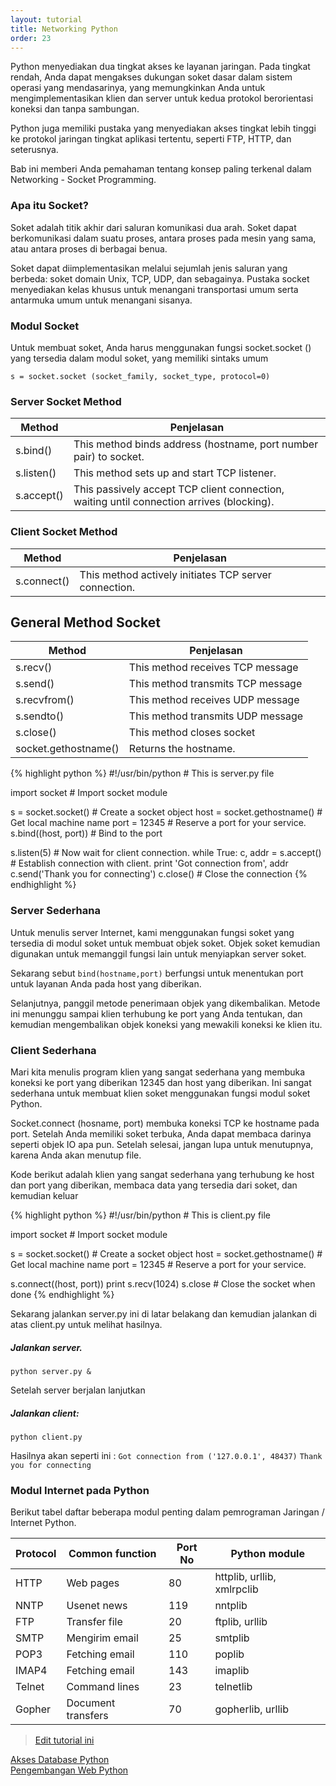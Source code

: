 ```yaml
---
layout: tutorial
title: Networking Python
order: 23
---
```


Python menyediakan dua tingkat akses ke layanan jaringan. Pada tingkat rendah, Anda dapat mengakses dukungan soket dasar dalam sistem operasi yang mendasarinya, yang memungkinkan Anda untuk mengimplementasikan klien dan server untuk kedua protokol berorientasi koneksi dan tanpa sambungan.

Python juga memiliki pustaka yang menyediakan akses tingkat lebih tinggi ke protokol jaringan tingkat aplikasi tertentu, seperti FTP, HTTP, dan seterusnya.

Bab ini memberi Anda pemahaman tentang konsep paling terkenal dalam Networking - Socket Programming.

### Apa itu Socket?

Soket adalah titik akhir dari saluran komunikasi dua arah. Soket dapat berkomunikasi dalam suatu proses, antara proses pada mesin yang sama, atau antara proses di berbagai benua.

Soket dapat diimplementasikan melalui sejumlah jenis saluran yang berbeda: soket domain Unix, TCP, UDP, dan sebagainya. Pustaka socket menyediakan kelas khusus untuk menangani transportasi umum serta antarmuka umum untuk menangani sisanya.

### Modul Socket

Untuk membuat soket, Anda harus menggunakan fungsi socket.socket () yang tersedia dalam modul soket, yang memiliki sintaks umum

`s = socket.socket (socket_family, socket_type, protocol=0)`

### Server Socket Method

 | Method  | Penjelasan |
 | --- | --- |
 | s.bind() |   This method binds address (hostname, port number pair) to socket. | 
 | s.listen()  | This method sets up and start TCP listener. | 
 | s.accept()  | This passively accept TCP client connection, waiting until connection arrives (blocking). | 

### Client Socket Method

 | Method  | Penjelasan |
 | --- | --- |
 |s.connect() | This method actively initiates TCP server connection.|
 
## General Method Socket 

 | Method  | Penjelasan |
 | --- | --- |
| s.recv() |  This method receives TCP message | 
| s.send() |  This method transmits TCP message | 
| s.recvfrom()  | This method receives UDP message | 
| s.sendto()  | This method transmits UDP message | 
| s.close()  | This method closes socket | 
| socket.gethostname()  | Returns the hostname. | 

{% highlight python %}
#!/usr/bin/python           # This is server.py file

import socket               # Import socket module

s = socket.socket()         # Create a socket object
host = socket.gethostname() # Get local machine name
port = 12345                # Reserve a port for your service.
s.bind((host, port))        # Bind to the port

s.listen(5)                 # Now wait for client connection.
while True:
   c, addr = s.accept()     # Establish connection with client.
   print 'Got connection from', addr
   c.send('Thank you for connecting')
   c.close()                # Close the connection
{% endhighlight %}
   
   
### Server Sederhana

Untuk menulis server Internet, kami menggunakan fungsi soket yang tersedia di modul soket untuk membuat objek soket. Objek soket kemudian digunakan untuk memanggil fungsi lain untuk menyiapkan server soket.

Sekarang sebut `bind(hostname,port)` berfungsi untuk menentukan port untuk layanan Anda pada host yang diberikan.

Selanjutnya, panggil metode penerimaan objek yang dikembalikan. Metode ini menunggu sampai klien terhubung ke port yang Anda tentukan, dan kemudian mengembalikan objek koneksi yang mewakili koneksi ke klien itu.

### Client Sederhana

Mari kita menulis program klien yang sangat sederhana yang membuka koneksi ke port yang diberikan 12345 dan host yang diberikan. Ini sangat sederhana untuk membuat klien soket menggunakan fungsi modul soket Python.

Socket.connect (hosname, port) membuka koneksi TCP ke hostname pada port. Setelah Anda memiliki soket terbuka, Anda dapat membaca darinya seperti objek IO apa pun. Setelah selesai, jangan lupa untuk menutupnya, karena Anda akan menutup file.

Kode berikut adalah klien yang sangat sederhana yang terhubung ke host dan port yang diberikan, membaca data yang tersedia dari soket, dan kemudian keluar

{% highlight python %}
#!/usr/bin/python           # This is client.py file

import socket               # Import socket module

s = socket.socket()         # Create a socket object
host = socket.gethostname() # Get local machine name
port = 12345                # Reserve a port for your service.

s.connect((host, port))
print s.recv(1024)
s.close                     # Close the socket when done
{% endhighlight %}

Sekarang jalankan server.py ini di latar belakang dan kemudian jalankan di atas client.py untuk melihat hasilnya.

##### Jalankan server.
`python server.py &`

Setelah server berjalan lanjutkan

##### Jalankan client:
`python client.py`

Hasilnya akan seperti ini :
`Got connection from ('127.0.0.1', 48437)`
`Thank you for connecting`

### Modul Internet pada Python

Berikut tabel daftar beberapa modul penting dalam pemrograman Jaringan / Internet Python.

 | Protocol	 | Common function | 	Port No	 | Python module | 
 | --- | --- | --- | --- |
 | HTTP | 	Web pages | 	80 | 	httplib, urllib, xmlrpclib | 
 | NNTP	 | Usenet news	 | 119 | 	nntplib | 
 | FTP	 | Transfer file | 	20 | 	ftplib, urllib | 
 | SMTP	 | Mengirim email | 	25 | 	smtplib | 
 | POP3	 | Fetching email | 	110 | 	poplib | 
 | IMAP4 | 	Fetching email | 	143	 | imaplib | 
 | Telnet | 	Command lines | 	23 | 	telnetlib | 
 | Gopher | 	Document transfers | 	70	 | gopherlib, urllib | 

> [Edit tutorial ini](https://github.com/belajarpythoncom/belajarpythoncom.github.io/edit/master/tutorials/networking-python.md)

<div class="row navigation-tutorial">
    <div class="col-md-6 prev-tutorial">
        <a href="/tutorial/akses-database-python"><i class="fas fa-arrow-circle-left"></i>Akses Database Python</a>
    </div>
    <div class="col-md-6 next-tutorial">
        <a href="/tutorial/pengembangan-web-python" class="hoverable">Pengembangan Web Python<i class="fas fa-arrow-circle-right"></i></a>
    </div>
</div>
